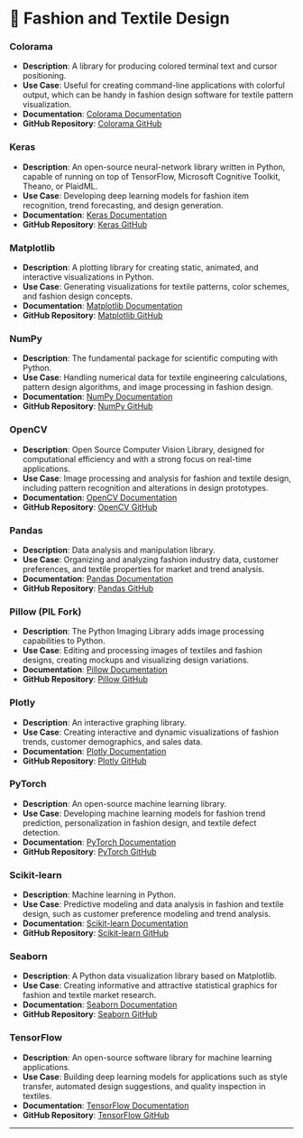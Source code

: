# 👗 Fashion and Textile Design

### Colorama

* **Description**: A library for producing colored terminal text and cursor positioning.
* **Use Case**: Useful for creating command-line applications with colorful output, which can be handy in fashion design software for textile pattern visualization.
* **Documentation**: [Colorama Documentation](https://pypi.org/project/colorama/)
* **GitHub Repository**: [Colorama GitHub](https://github.com/tartley/colorama)

### Keras

* **Description**: An open-source neural-network library written in Python, capable of running on top of TensorFlow, Microsoft Cognitive Toolkit, Theano, or PlaidML.
* **Use Case**: Developing deep learning models for fashion item recognition, trend forecasting, and design generation.
* **Documentation**: [Keras Documentation](https://keras.io/)
* **GitHub Repository**: [Keras GitHub](https://github.com/keras-team/keras)

### Matplotlib

* **Description**: A plotting library for creating static, animated, and interactive visualizations in Python.
* **Use Case**: Generating visualizations for textile patterns, color schemes, and fashion design concepts.
* **Documentation**: [Matplotlib Documentation](https://matplotlib.org/)
* **GitHub Repository**: [Matplotlib GitHub](https://github.com/matplotlib/matplotlib)

### NumPy

* **Description**: The fundamental package for scientific computing with Python.
* **Use Case**: Handling numerical data for textile engineering calculations, pattern design algorithms, and image processing in fashion design.
* **Documentation**: [NumPy Documentation](https://numpy.org/doc/)
* **GitHub Repository**: [NumPy GitHub](https://github.com/numpy/numpy)

### OpenCV

* **Description**: Open Source Computer Vision Library, designed for computational efficiency and with a strong focus on real-time applications.
* **Use Case**: Image processing and analysis for fashion and textile design, including pattern recognition and alterations in design prototypes.
* **Documentation**: [OpenCV Documentation](https://opencv.org/)
* **GitHub Repository**: [OpenCV GitHub](https://github.com/opencv/opencv)

### Pandas

* **Description**: Data analysis and manipulation library.
* **Use Case**: Organizing and analyzing fashion industry data, customer preferences, and textile properties for market and trend analysis.
* **Documentation**: [Pandas Documentation](https://pandas.pydata.org/)
* **GitHub Repository**: [Pandas GitHub](https://github.com/pandas-dev/pandas)

### Pillow (PIL Fork)

* **Description**: The Python Imaging Library adds image processing capabilities to Python.
* **Use Case**: Editing and processing images of textiles and fashion designs, creating mockups and visualizing design variations.
* **Documentation**: [Pillow Documentation](https://pillow.readthedocs.io/en/stable/)
* **GitHub Repository**: [Pillow GitHub](https://github.com/python-pillow/Pillow)

### Plotly

* **Description**: An interactive graphing library.
* **Use Case**: Creating interactive and dynamic visualizations of fashion trends, customer demographics, and sales data.
* **Documentation**: [Plotly Documentation](https://plotly.com/python/)
* **GitHub Repository**: [Plotly GitHub](https://github.com/plotly/plotly.py)

### PyTorch

* **Description**: An open-source machine learning library.
* **Use Case**: Developing machine learning models for fashion trend prediction, personalization in fashion design, and textile defect detection.
* **Documentation**: [PyTorch Documentation](https://pytorch.org/docs/stable/index.html)
* **GitHub Repository**: [PyTorch GitHub](https://github.com/pytorch/pytorch)

### Scikit-learn

* **Description**: Machine learning in Python.
* **Use Case**: Predictive modeling and data analysis in fashion and textile design, such as customer preference modeling and trend analysis.
* **Documentation**: [Scikit-learn Documentation](https://scikit-learn.org/stable/)
* **GitHub Repository**: [Scikit-learn GitHub](https://github.com/scikit-learn/scikit-learn)

### Seaborn

* **Description**: A Python data visualization library based on Matplotlib.
* **Use Case**: Creating informative and attractive statistical graphics for fashion and textile market research.
* **Documentation**: [Seaborn Documentation](https://seaborn.pydata.org/)
* **GitHub Repository**: [Seaborn GitHub](https://github.com/mwaskom/seaborn)

### TensorFlow

* **Description**: An open-source software library for machine learning applications.
* **Use Case**: Building deep learning models for applications such as style transfer, automated design suggestions, and quality inspection in textiles.
* **Documentation**: [TensorFlow Documentation](https://www.tensorflow.org/overview)
* **GitHub Repository**: [TensorFlow GitHub](https://github.com/tensorflow/tensorflow)

***

